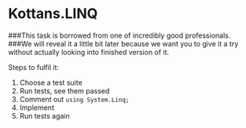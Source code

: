 # Kottans.LINQ

###This task is borrowed from one of incredibly good professionals.
###We will reveal it a little bit later because we want you to give it a try without actually looking into finished version of it.

Steps to fulfil it:
1.	Choose a test suite
2.	Run tests, see them passed
3.	Comment out ``using System.Linq;``
4.	Implement
5.	Run tests again
